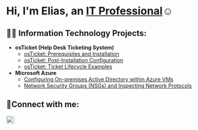 <h1>Hi, I'm Elias, an <a href="https://www.linkedin.com/in/elias9">IT Professional</a>☺</h1>

<h2>👨‍💻 Information Technology Projects:</h2>

- <b>osTicket (Help Desk Ticketing System)</b>
  - [osTicket: Prerequisites and Installation](https://github.com/Deathyhummy9/osticket-prereqs)
  - [osTicket: Post-Installation Configuration](https://github.com/Deathyhummy9/osTicket-post-install)
  - [osTicket: Ticket Lifecycle Examples](https://github.com/Deathyhummy9/osTicket-help_tickets-simulation/blob/main/README.md)
- <b>Microsoft Azure</b>
  - [Configuring On-premises Active Directory within Azure VMs](https://github.com/joshmadakorcc/configure-ad)
  - [Network Security Groups (NSGs) and Inspecting Network Protocols](https://github.com/joshmadakorcc/azure-network-protocols)

<h2>🤳Connect with me:</h2>


[<img align="left" alt="Josh | LinkedIn" width="22px" src="https://cdn.jsdelivr.net/npm/simple-icons@v3/icons/linkedin.svg" />][linkedin]



[linkedin]: https://www.linkedin.com/in/elias9
